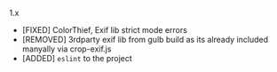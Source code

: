1.x
- [FIXED] ColorThief, Exif lib strict mode errors
- [REMOVED] 3rdparty exif lib from gulb build as its already included manyally via crop-exif.js
- [ADDED] `eslint` to the project
